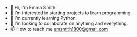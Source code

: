 - 👋 Hi, I’m Emma Smith
- 👀 I’m interested in starting projects to learn programming.
- 🌱 I’m currently learning Python.
- 💞️ I’m looking to collaborate on anything and everything.
- 📫 How to reach me emsmith1800@gmail.com

<!---
emariesmith/emariesmith is a ✨ special ✨ repository because its `README.md` (this file) appears on your GitHub profile.
You can click the Preview link to take a look at your changes.
--->
